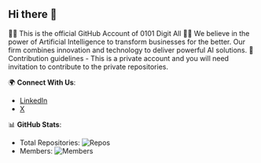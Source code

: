 ## Hi there 👋

👩‍💻 This is the official GitHub Account of 0101 Digit All
🙋‍♀️ We believe in the power of Artificial Intelligence to transform businesses for the better. Our firm combines innovation and technology to deliver powerful AI solutions.
🌈 Contribution guidelines - This is a private account and you will need invitation to contribute to the private repositories.

🌍 **Connect With Us**:
- [LinkedIn](https://www.linkedin.com/company/0101digitall)
- [X](https://x.com/0101digitall)

📊 **GitHub Stats**:
- Total Repositories: ![Repos](https://img.shields.io/github/orgs/0101-Digit-All-Solutions/repos?label=Repos)
- Members: ![Members](https://img.shields.io/github/orgs/0101-Digit-All-Solutions/members?label=Members)

